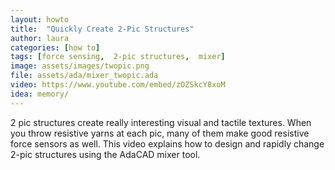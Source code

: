 ```yaml
---
layout: howto
title:  "Quickly Create 2-Pic Structures"
author: laura
categories: [how to]
tags: [force sensing,  2-pic structures,  mixer]
image: assets/images/twopic.png
file: assets/ada/mixer_twopic.ada
video: https://www.youtube.com/embed/zOZSkcY8xoM
idea: memory/ 
---
```


<p>2 pic structures create really interesting visual and tactile textures. When you throw resistive yarns at each pic, many of them make good resistive force sensors as well. This video explains how to design and rapidly change 2-pic structures using the AdaCAD mixer tool.</p>

